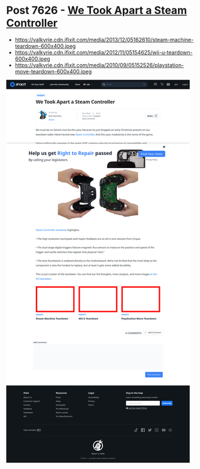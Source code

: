 # Post 7626 - [We Took Apart a Steam Controller](https://www.ifixit.com/News/7626/steam-controller)

- https://valkyrie.cdn.ifixit.com/media/2013/12/05162610/steam-machine-teardown-600x400.jpeg
- https://valkyrie.cdn.ifixit.com/media/2012/11/05154625/wii-u-teardown-600x400.jpeg
- https://valkyrie.cdn.ifixit.com/media/2010/09/05152526/playstation-move-teardown-600x400.jpeg

![screencap](screenshots/1d3b2264-659b-473d-bad0-2ae01b95d7aa.png)

